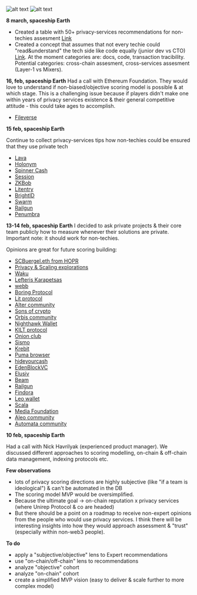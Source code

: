 ![alt text](https://github.com/Msiusko/web3privacy/blob/main/Web3privacynowplatform/Staticobjects/Screenshot%202023-02-10%20at%2015.46.03.png?raw=true)
![alt text](https://github.com/Msiusko/web3privacy/blob/main/Web3privacynowplatform/Staticobjects/Screenshot%202023-02-10%20at%2015.43.36.png?raw=true)

**8 march, spaceship Earth**
- Created a table with 50+ privacy-services recommendations for non-techies assesment [Link](https://docs.google.com/spreadsheets/d/1JWpAsGL10UTsVeuIVbouzUxRjaSPUAamxcbFljXuUWE/edit?usp=sharing)
- Created a concept that assumes that not every techie could "read&understand" the tech side like code equally (junior dev vs CTO) [Link](https://docs.google.com/spreadsheets/d/1JWpAsGL10UTsVeuIVbouzUxRjaSPUAamxcbFljXuUWE/edit?usp=sharing). At the moment categories are: docs, code, transaction tracibility. Potential categories: cross-chain assesment, cross-services assesment (Layer-1 vs Mixers).

**16, feb, spaceship Earth**
Had a call with Ethereum Foundation. They would love to understand if non-biased/objective scoring model is possible & at which stage.
This is a challenging issue because if players didn't make one within years of privacy services existence & their general competitive attitude - this could take ages to accomplish. 

- [Fileverse](https://twitter.com/miroyato/status/1626222748707225602)

**15 feb, spaceship Earth**

Continue to collect privacy-services tips how non-techies could be ensured that they use private tech
- [Lava](https://twitter.com/lavanetxyz/status/1625781267110264832)
- [Holonym](https://twitter.com/NanakNihal/status/1625655312832135168)
- [Spinner Cash](https://twitter.com/spnrapp/status/1625666410612506625)
- [Session](https://twitter.com/session_app/status/1625712450875326465)
- [ZKBob](https://twitter.com/koal_/status/1625752877095436288)
- [Litentry](https://twitter.com/KariSays_wen/status/1625861241536413696)
- [BrightID](https://twitter.com/bitsikka/status/1625853432925130753)
- [Swarm](https://twitter.com/ethswarm/status/1625836528499818497)
- [Railgun](https://twitter.com/tsu_kareta/status/1625864200504442882)
- [Penumbra](https://discord.com/channels/824484045370818580/824484046335246348/1075421328317874176)

**13-14 feb, spaceship Earth**
I decided to ask private projects & their core team publicly how to measure whenever their solutions are private. Important note: it should work for non-techies.

Opinions are great for future scoring building:

- [SCBuergel.eth from HOPR](https://twitter.com/SCBuergel/status/1625424568314654723)
- [Privacy & Scaling explorations](https://discord.com/channels/943612659163602974/956556086767403038/1075178542465306644)
- [Waku](https://twitter.com/waku_org/status/1625276654624075778)
- [Lefteris Karapetsas](https://twitter.com/LefterisJP/status/1625269056365363200)
- [webb](https://twitter.com/webbprotocol/status/1625332620942008320)
- [Boring Protocol](https://twitter.com/BoringProtocol/status/1625322766462500864)
- [Lit protocol](https://twitter.com/LitProtocol/status/1625322308821811203)
- [Alter community](https://twitter.com/AnewbiZ007/status/1625278499606106112)
- [Sons of crypto](https://twitter.com/web3d3v/status/1625476576811839496)
- [Orbis community](https://twitter.com/BaptisteGreve/status/1625475768946946049)
- [Nighthawk Wallet](https://twitter.com/aiyadt/status/1625484422936989697)
- [KILT protocol](https://twitter.com/ingoruebe/status/1625500194816266240)
- [Onion club](https://twitter.com/onionclub_io/status/1625501848189939719)
- [Sismo](https://twitter.com/dhadrien_/status/1625488518696022019)
- [Krebit](https://twitter.com/KrebitID/status/1625508542391234565)
- [Puma browser](https://twitter.com/PumaBrowser/status/1625506944613249029)
- [hideyourcash](https://twitter.com/hideyourcash/status/1625509914805239808)
- [EdenBlockVC](https://twitter.com/cleanunicorn/status/1625513229152665600)
- [Elusiv](https://twitter.com/elusivprivacy/status/1625517643481374721)
- [Beam](https://twitter.com/maxnflaxl/status/1625518069769543683)
- [Railgun](https://twitter.com/therealjmj/status/1625581000829853734)
- [Findora](https://twitter.com/PaganD/status/1625618088640274432)
- [Leo wallet](https://twitter.com/theLeoWallet/status/1625620029076291585)
- [Scala](https://twitter.com/ScalaHQ/status/1625554059821256714)
- [Media Foundation](https://twitter.com/Media_FDN/status/1625558638608715800)
- [Aleo community](https://discord.com/channels/700454073459015690/700465638937722951/1075174751510732870)
- [Automata community](https://discord.com/channels/812990347114315786/812990347114315789/1075175812875161611)

**10 feb, spaceship Earth**

Had a call with Nick Havrilyak (experienced product manager). We discussed different approaches to scoring modelling, on-chain & off-chain data management, indexing protocols etc.

**Few observations**
- lots of privacy scoring directions are highly subjective (like "if a team is ideological") & can't be automated in the DB
- The scoring model MVP would be oversimplified.
- Because the ultimate goal -> on-chain reputation x privacy services (where Unirep Protocol & co are headed)
- But there should be a point on a roadmap to receive non-expert opinions from the people who would use privacy services. I think there will be interesting insights into how they would approach assessment & "trust" (especially within non-web3 people).

**To do**
- apply a "subjective/objective" lens to Expert recommendations
- use "on-chain/off-chain" lens to recommendations
- analyze "objective" cohort
- analyze "on-chain" cohort
- create a simplified MVP vision (easy to deliver & scale further to more complex model)
